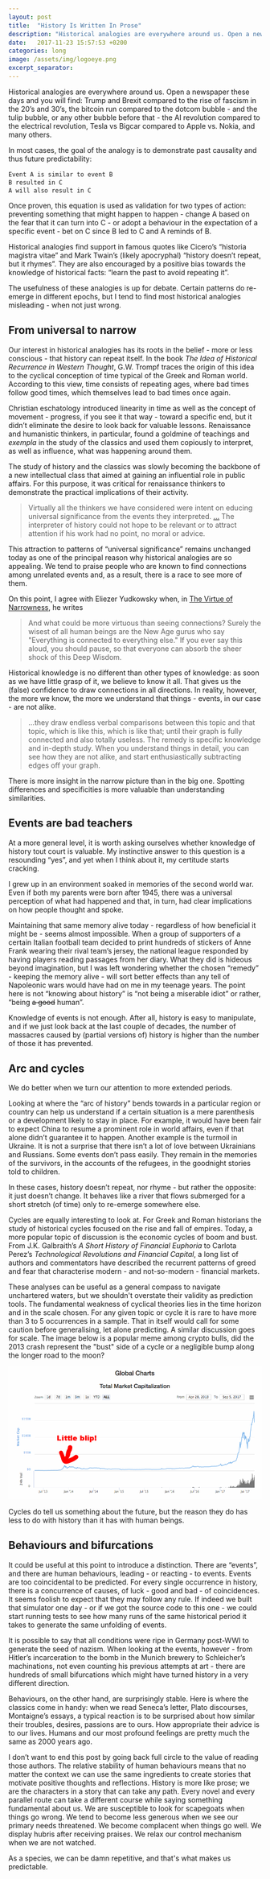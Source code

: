 ```yaml
---
layout: post
title:  "History Is Written In Prose"
description: "Historical analogies are everywhere around us. Open a newspaper these days and you will find: Trump and Brexit compared to the rise of fascism in the 20’s and 30’s, the bitcoin run compared to the dotcom bubble - and the tulip bubble, or any other bubble before that - the AI revolution compared to the electrical revolution, Tesla vs Bigcar compared to Apple vs. Nokia, and many others. "
date:   2017-11-23 15:57:53 +0200
categories: long
image: /assets/img/logoeye.png
excerpt_separator: 
---
```


Historical analogies are everywhere around us. Open a newspaper these days and you will find: Trump and Brexit compared to the rise of fascism in the 20’s and 30’s, the bitcoin run compared to the dotcom bubble - and the tulip bubble, or any other bubble before that - the AI revolution compared to the electrical revolution, Tesla vs Bigcar compared to Apple vs. Nokia, and many others. 

 In most cases, the goal of the analogy is to demonstrate past causality and thus future predictability: 

	Event A is similar to event B
	B resulted in C
	A will also result in C

Once proven, this equation is used as validation for two types of action: preventing something that might happen to happen - change A based on the fear that it can turn into C - or adopt a behaviour in the expectation of a specific event - bet on C since B led to C and A reminds of B. 

Historical analogies find support in famous quotes like Cicero’s “historia magistra vitae” and Mark Twain’s (likely apocryphal) “history doesn’t repeat, but it rhymes”. They are also encouraged by a positive bias towards the knowledge of historical facts: “learn the past to avoid repeating it”. 

The usefulness of these analogies is up for debate. Certain patterns do re-emerge in different epochs, but I tend to find most historical analogies misleading - when not just wrong. 

## From universal to narrow 
 
Our interest in historical analogies has its roots in the belief - more or less conscious - that history can repeat itself. In the book _The Idea of Historical Recurrence in Western Thought_, G.W. Trompf traces the origin of this idea to the cyclical conception of time typical of the Greek and Roman world. According to this view, time consists of repeating ages, where bad times follow good times, which themselves lead to bad times once again. 

Christian eschatology introduced linearity in time as well as the concept of movement - progress, if you see it that way - toward a specific end, but it didn’t eliminate the desire to look back for valuable lessons. Renaissance and humanistic thinkers, in particular, found a goldmine of teachings and _exempla_ in the study of the classics and used them copiously to interpret, as well as influence, what was happening around them. 

The study of history and the classics was slowly becoming the backbone of a new intellectual class that aimed at gaining an influential role in public affairs. For this purpose, it was critical for renaissance thinkers to demonstrate the practical implications of their activity.

> Virtually all the thinkers we have considered were intent on educing universal significance from the events they interpreted. […](#) The interpreter of history could not hope to be relevant or to attract attention if his work had no point, no moral or advice. 

This attraction to patterns of “universal significance” remains unchanged today as one of the principal reason why historical analogies are so appealing. We tend to praise people who are known to find connections among unrelated events and, as a result, there is a race to see more of them. 

On this point, I agree with Eliezer Yudkowsky when, in [The Virtue of Narrowness](http://lesswrong.com/lw/ic/the_virtue_of_narrowness/), he writes

> And what could be more virtuous than seeing connections? Surely the wisest of all human beings are the New Age gurus who say "Everything is connected to everything else." If you ever say this aloud, you should pause, so that everyone can absorb the sheer shock of this Deep Wisdom.

Historical knowledge is no different than other types of knowledge: as soon as we have little grasp of it, we believe to know it all. That gives us the (false) confidence to draw connections in all directions. In reality, however, the more we know, the more we understand that things - events, in our case - are not alike.

> …they draw endless verbal comparisons between this topic and that topic, which is like this, which is like that; until their graph is fully connected and also totally useless. The remedy is specific knowledge and in-depth study. When you understand things in detail, you can see how they are not alike, and start enthusiastically subtracting edges off your graph.

There is more insight in the narrow picture than in the big one. Spotting differences and specificities is more valuable than understanding similarities.

## Events are bad teachers

At a more general level, it is worth asking ourselves whether knowledge of history tout court is valuable. My instinctive answer to this question is a resounding “yes”, and yet when I think about it, my certitude starts cracking.

I grew up in an environment soaked in memories of the second world war. Even if both my parents were born after 1945, there was a universal perception of what had happened and that, in turn, had clear implications on how people thought and spoke. 

Maintaining that same memory alive today - regardless of how beneficial it might be - seems almost impossible. When a group of supporters of a certain Italian football team decided to print hundreds of stickers of Anne Frank wearing their rival team’s jersey, the national league responded by having players reading passages from her diary. What they did is hideous beyond imagination, but I was left wondering whether the chosen “remedy” - keeping the memory alive - will sort better effects than any tell of Napoleonic wars would have had on me in my teenage years. The point here is not “knowing about history” is “not being a miserable idiot” or rather, “being ~~a good~~ human”. 

Knowledge of events is not enough. After all, history is easy to manipulate, and if we just look back at the last couple of decades, the number of massacres caused by (partial versions of) history is higher than the number of those it has prevented.

## Arc and cycles 

We do better when we turn our attention to more extended periods. 

Looking at where the “arc of history” bends towards in a particular region or country can help us understand if a certain situation is a mere parenthesis or a development likely to stay in place. For example, it would have been fair to expect China to resume a prominent role in world affairs, even if that alone didn’t guarantee it to happen. Another example is the turmoil in Ukraine. It is not a surprise that there isn’t a lot of love between Ukrainians and Russians. Some events don’t pass easily. They remain in the memories of the survivors, in the accounts of the refugees, in the goodnight stories told to children. 

In these cases, history doesn’t repeat, nor rhyme - but rather the opposite: it just doesn’t change. It behaves like a river that flows submerged for a short stretch (of time) only to re-emerge somewhere else. 

Cycles are equally interesting to look at. For Greek and Roman historians the study of historical cycles focused on the rise and fall of empires. Today, a more popular topic of discussion is the economic cycles of boom and bust. From J.K. Galbraith’s _A Short History of Financial Euphoria_ to Carlota Perez’s _Technological Revolutions and Financial Capital_,  a long list of authors and commentators have described the recurrent patterns of greed and fear that characterise modern - and not-so-modern - financial markets. 

These analyses can be useful as a general compass to navigate unchartered waters, but we shouldn't overstate their validity as prediction tools. The fundamental weakness of cyclical theories lies in the time horizon and in the scale chosen. For any given topic or cycle it is rare to have more than 3 to 5 occurrences in a sample. That in itself would call for some caution before generalising, let alone predicting. A similar discussion goes for scale. The image below is a popular meme among crypto bulls, did the 2013 crash represent the "bust" side of a cycle or a negligible bump along the longer road to the moon?

![The "great" crash of 2013 seen in perspective](/assets/img/crash.png)

Cycles do tell us something about the future, but the reason they do has less to do with history than it has with human beings.

## Behaviours and bifurcations 

It could be useful at this point to introduce a distinction. There are “events”, and there are human behaviours, leading - or reacting - to events. Events are too coincidental to be predicted. For every single occurrence in history, there is a concurrence of causes, of luck - good and bad - of coincidences.  It seems foolish to expect that they may follow any rule. If indeed we built that simulator one day - or if we got the source code to this one - we could start running tests to see how many runs of the same historical period it takes to generate the same unfolding of events. 

It is possible to say that all conditions were ripe in Germany post-WWI to generate the seed of nazism. When looking at the events, however - from Hitler’s incarceration to the bomb in the Munich brewery to Schleicher’s machinations, not even counting his previous attempts at art - there are hundreds of small bifurcations which might have turned history in a very different direction. 

Behaviours, on the other hand, are surprisingly stable. Here is where the classics come in handy: when we read Seneca’s letter, Plato discourses, Montaigne’s essays, a typical reaction is to be surprised about how similar their troubles, desires, passions are to ours. How appropriate their advice is to our lives. Humans and our most profound feelings are pretty much the same as 2000 years ago. 

I don’t want to end this post by going back full circle to the value of reading those authors. The relative stability of human behaviours means that no matter the context we can use the same ingredients to create stories that motivate positive thoughts and reflections. History is more like prose; we are the characters in a story that can take any path. Every novel and every parallel route can take a different course while saying something fundamental about us. We are susceptible to look for scapegoats when things go wrong. We tend to become less generous when we see our primary needs threatened. We become complacent when things go well. We display hubris after receiving praises. We relax our control mechanism when we are not watched. 

As a species, we can be damn repetitive, and that's what makes us predictable. 